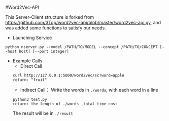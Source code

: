 #Word2Vec-API

This Server-Client structure is forked from https://github.com/3Top/word2vec-api/blob/master/word2vec-api.py, and was added some functions to satisfy our needs.

* Launching Service
```
python nserver.py --model /PATH/TO/MODEL --concept /PATH/TO/CONCEPT [--host host] [--port integer]
```
* Example Calls
  * Direct Call
  ```
  curl http://127.0.0.1:5000/word2vec/sc?word=apple
  return: "fruit"
  ```
  * Indirect Call：
  Write the words in ```./words```, with each word in a line
  ```
  python3 test.py
  return: the length of ./words ,total time cost
  ```
  The result will be in ```./result```
  
